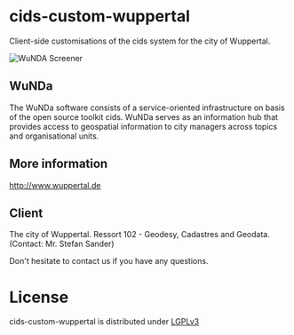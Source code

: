 cids-custom-wuppertal
=====================

Client-side customisations of the cids system for the city of Wuppertal.

![WuNDA Screener](http://www.cismet.de/images/projects/screener/wunda.png)

WuNDa
-----
The WuNDa software consists of a service-oriented infrastructure on basis of the open source toolkit cids. WuNDa serves as an information hub that provides access to geospatial information to city managers across topics and organisational units.

More information
-----
http://www.wuppertal.de

Client
-----
The city of Wuppertal. Ressort 102 - Geodesy, Cadastres and Geodata. (Contact: Mr. Stefan Sander)



Don't hesitate to contact us if you have any questions.

License
=======

cids-custom-wuppertal is distributed under [LGPLv3](https://github.com/cismet/cids-custom-wuppertal/blob/dev/LICENSE)
